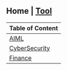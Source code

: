 <!-- 
### frontend
- export NODE_OPTIONS=--openssl-legacy-provider
- npm install @mui/material @emotion/react @emotion/styled
- npm install @mui/icons-material
- npm install react-treebeard

### backend
- flask run
- npx create-react-app frontend
- pip install SQLAlchemy Flask-SQLAlchemy
- npm install http-proxy-middleware --save
- pip install Flask-Migrate
- pip install markdown
- npm install axios 
-->


## Home | [Tool](http://localhost:3000/tools) 

| Table of Content |
| ---------------- |
| [AIML](Blog/AIML.md) |
| [CyberSecurity](Blog/CyberSecurity.md) |
| [Finance](Blog/Finance.md) |








